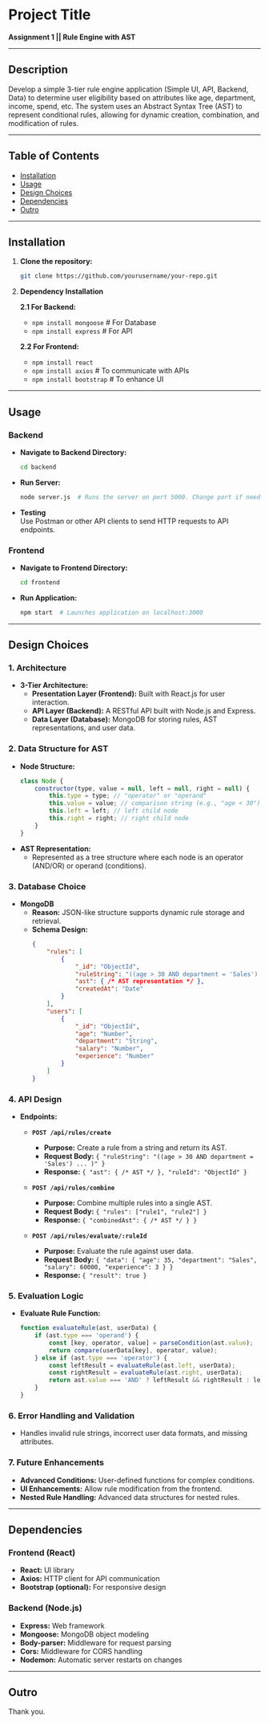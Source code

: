 # Project Title  
**Assignment 1 || Rule Engine with AST**

---

## Description
Develop a simple 3-tier rule engine application (Simple UI, API, Backend, Data) to determine user eligibility based on attributes like age, department, income, spend, etc. The system uses an Abstract Syntax Tree (AST) to represent conditional rules, allowing for dynamic creation, combination, and modification of rules.

---

## Table of Contents
- [Installation](#installation)
- [Usage](#usage)
- [Design Choices](#design-choices)
- [Dependencies](#dependencies)
- [Outro](#outro)

---

## Installation

1. **Clone the repository:**
   ```bash
   git clone https://github.com/yourusername/your-repo.git
   ```

2. **Dependency Installation**

    **2.1 For Backend:**
   - `npm install mongoose` # For Database  
   - `npm install express`  # For API  

    **2.2 For Frontend:**
   - `npm install react`
   - `npm install axios`  # To communicate with APIs
   - `npm install bootstrap` # To enhance UI  

---

## Usage

### Backend
   - **Navigate to Backend Directory:**
     ```bash
     cd backend
     ```
   - **Run Server:**
     ```bash
     node server.js  # Runs the server on port 5000. Change port if needed.
     ```
   - **Testing**  
     Use Postman or other API clients to send HTTP requests to API endpoints.

### Frontend
   - **Navigate to Frontend Directory:**
     ```bash
     cd frontend
     ```
   - **Run Application:**
     ```bash
     npm start  # Launches application on localhost:3000
     ```

---

## Design Choices

### 1. **Architecture**

   - **3-Tier Architecture:**
     - **Presentation Layer (Frontend):** Built with React.js for user interaction.
     - **API Layer (Backend):** A RESTful API built with Node.js and Express.
     - **Data Layer (Database):** MongoDB for storing rules, AST representations, and user data.

### 2. **Data Structure for AST**

   - **Node Structure:**
     ```javascript
     class Node {
         constructor(type, value = null, left = null, right = null) {
             this.type = type; // "operator" or "operand"
             this.value = value; // comparison string (e.g., "age < 30")
             this.left = left; // left child node
             this.right = right; // right child node
         }
     }
     ```
   - **AST Representation:**
     - Represented as a tree structure where each node is an operator (AND/OR) or operand (conditions).

### 3. **Database Choice**

   - **MongoDB**
     - **Reason:** JSON-like structure supports dynamic rule storage and retrieval.
     - **Schema Design:**
       ```json
       {
           "rules": [
               {
                   "_id": "ObjectId",
                   "ruleString": "((age > 30 AND department = 'Sales') OR (age < 25 AND department = 'Marketing')) AND (salary > 50000 OR experience > 5)",
                   "ast": { /* AST representation */ },
                   "createdAt": "Date"
               }
           ],
           "users": [
               {
                   "_id": "ObjectId",
                   "age": "Number",
                   "department": "String",
                   "salary": "Number",
                   "experience": "Number"
               }
           ]
       }
       ```

### 4. **API Design**

   - **Endpoints:**
     - **`POST /api/rules/create`**
       - **Purpose:** Create a rule from a string and return its AST.
       - **Request Body:** `{ "ruleString": "((age > 30 AND department = 'Sales') ... )" }`
       - **Response:** `{ "ast": { /* AST */ }, "ruleId": "ObjectId" }`

     - **`POST /api/rules/combine`**
       - **Purpose:** Combine multiple rules into a single AST.
       - **Request Body:** `{ "rules": ["rule1", "rule2"] }`
       - **Response:** `{ "combinedAst": { /* AST */ } }`

     - **`POST /api/rules/evaluate/:ruleId`**
       - **Purpose:** Evaluate the rule against user data.
       - **Request Body:** `{ "data": { "age": 35, "department": "Sales", "salary": 60000, "experience": 3 } }`
       - **Response:** `{ "result": true }`

### 5. **Evaluation Logic**

   - **Evaluate Rule Function:**
     ```javascript
     function evaluateRule(ast, userData) {
         if (ast.type === 'operand') {
             const [key, operator, value] = parseCondition(ast.value);
             return compare(userData[key], operator, value);
         } else if (ast.type === 'operator') {
             const leftResult = evaluateRule(ast.left, userData);
             const rightResult = evaluateRule(ast.right, userData);
             return ast.value === 'AND' ? leftResult && rightResult : leftResult || rightResult;
         }
     }
     ```

### 6. **Error Handling and Validation**

   - Handles invalid rule strings, incorrect user data formats, and missing attributes.

### 7. **Future Enhancements**

   - **Advanced Conditions:** User-defined functions for complex conditions.
   - **UI Enhancements:** Allow rule modification from the frontend.
   - **Nested Rule Handling:** Advanced data structures for nested rules.

---

## Dependencies

### Frontend (React)
   - **React:** UI library
   - **Axios:** HTTP client for API communication
   - **Bootstrap (optional):** For responsive design

### Backend (Node.js)
   - **Express:** Web framework
   - **Mongoose:** MongoDB object modeling
   - **Body-parser:** Middleware for request parsing
   - **Cors:** Middleware for CORS handling
   - **Nodemon:** Automatic server restarts on changes

---

## Outro

Thank you.
